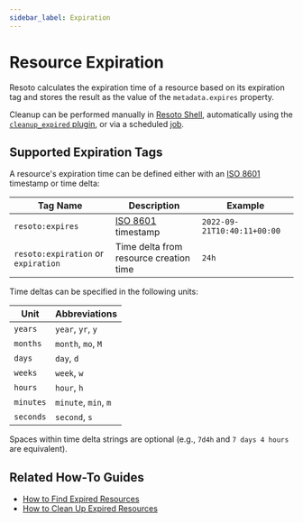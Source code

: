 ```yaml
---
sidebar_label: Expiration
---
```


# Resource Expiration

Resoto calculates the expiration time of a resource based on its expiration tag and stores the result as the value of the `metadata.expires` property.

Cleanup can be performed manually in [Resoto Shell](../../reference/components/shell.md), automatically using the [`cleanup_expired` plugin](../../reference/components/plugins/cleanup_expired.md), or via a scheduled [job](../automation/index.md#jobs).

## Supported Expiration Tags

A resource's expiration time can be defined either with an [ISO 8601](https://www.iso.org/iso-8601-date-and-time-format.html) timestamp or time delta:

| Tag Name                            | Description                                                                  | Example                     |
| ----------------------------------- | ---------------------------------------------------------------------------- | --------------------------- |
| `resoto:expires`                    | [ISO 8601](https://www.iso.org/iso-8601-date-and-time-format.html) timestamp | `2022-09-21T10:40:11+00:00` |
| `resoto:expiration` or `expiration` | Time delta from resource creation time                                       | `24h`                       |

Time deltas can be specified in the following units:

| Unit      | Abbreviations        |
| --------- | -------------------- |
| `years`   | `year`, `yr`, `y`    |
| `months`  | `month`, `mo`, `M`   |
| `days`    | `day`, `d`           |
| `weeks`   | `week`, `w`          |
| `hours`   | `hour`, `h`          |
| `minutes` | `minute`, `min`, `m` |
| `seconds` | `second`, `s`        |

Spaces within time delta strings are optional (e.g., `7d4h` and `7 days 4 hours` are equivalent).

## Related How-To Guides

- [How to Find Expired Resources](../../how-to-guides/search/find-expired-resources.md)
- [How to Clean Up Expired Resources](../../how-to-guides/cleanup/clean-up-expired-resources.md)
